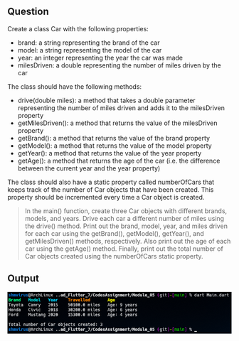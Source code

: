 ## Question

Create a class Car with the following properties:
- brand: a string representing the brand of the car
- model: a string representing the model of the car
- year: an integer representing the year the car was made
- milesDriven: a double representing the number of miles driven by the car

The class should have the following methods:
- drive(double miles): a method that takes a double parameter representing the number of miles driven and adds it to the milesDriven property
- getMilesDriven(): a method that returns the value of the milesDriven property
- getBrand(): a method that returns the value of the brand property
- getModel(): a method that returns the value of the model property
- getYear(): a method that returns the value of the year property
- getAge(): a method that returns the age of the car (i.e. the difference between the current year and the year property)

The class should also have a static property called numberOfCars that keeps track of the number of Car objects that have been created. This property should be incremented every time a Car object is created.

> In the main() function, create three Car objects with different brands, models, and years. Drive each car a different number of miles using the drive() method. Print out the brand, model, year, and miles driven for each car using the getBrand(), getModel(), getYear(), and getMilesDriven() methods, respectively. Also print out the age of each car using the getAge() method. Finally, print out the total number of Car objects created using the numberOfCars static property.

## Output
![Module 5 Assignment Output](assets/output.png)